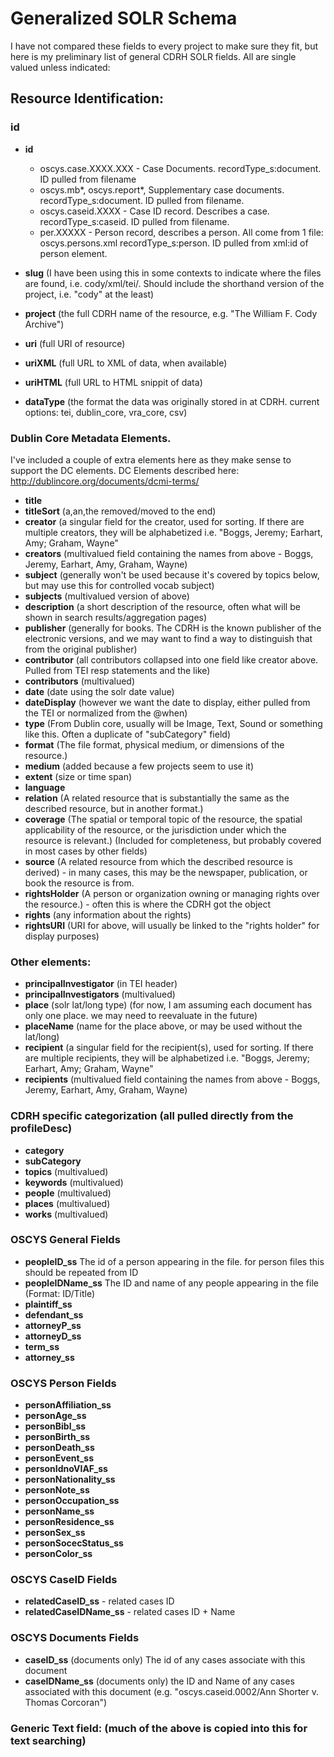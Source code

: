 # Generalized SOLR Schema

I have not compared these fields to every project to make sure they fit, but here is my preliminary list of general CDRH SOLR fields. All are single valued unless indicated:

## Resource Identification:

### id
* **id**
   * oscys.case.XXXX.XXX - Case Documents. recordType_s:document. ID pulled from filename
   * oscys.mb*, oscys.report*, Supplementary case documents. recordType_s:document. ID pulled from filename. 
   * oscys.caseid.XXXX - Case ID record. Describes a case. recordType_s:caseid. ID pulled from filename. 
   * per.XXXXX - Person record, describes a person. All come from 1 file: oscys.persons.xml  recordType_s:person. ID pulled from xml:id of person element. 
   
* **slug** (I have been using this in some contexts to indicate where the files are found, i.e. cody/xml/tei/. Should include the shorthand version of the project, i.e. "cody" at the least)
* **project** (the full CDRH name of the resource, e.g. "The William F. Cody Archive")
* **uri** (full URI of resource)
* **uriXML** (full URL to XML of data, when available)
* **uriHTML** (full URL to HTML snippit of data)
* **dataType** (the format the data was originally stored in at CDRH. current options: tei, dublin_core, vra_core, csv)

### Dublin Core Metadata Elements. 

I've included a couple of extra elements here as they make sense to support the DC elements. DC Elements described here: http://dublincore.org/documents/dcmi-terms/

* **title**
* **titleSort** (a,an,the removed/moved to the end)
* **creator** (a singular field for the creator, used for sorting. If there are multiple creators, they will be alphabetized  i.e. "Boggs, Jeremy; Earhart, Amy; Graham, Wayne"
* **creators** (multivalued field containing the names from above - <field>Boggs, Jeremy</field>, <field>Earhart, Amy</field>, <field>Graham, Wayne</field>)
* **subject** (generally won't be used because it's covered by topics below, but may use this for controlled vocab subject)
* **subjects** (multivalued version of above)
* **description** (a short description of the resource, often what will be shown in search results/aggregation pages)
* **publisher** (generally for books. The CDRH is the known publisher of the electronic versions, and we may want to find a way to distinguish that from the original publisher)
* **contributor** (all contributors collapsed into one field like creator above. Pulled from TEI resp statements and the like)
* **contributors** (multivalued)
* **date** (date using the solr date value)
* **dateDisplay** (however we want the date to display, either pulled from the TEI or normalized from the @when)
* **type** (From Dublin core, usually will be Image, Text, Sound or something like this. Often a duplicate of "subCategory" field)
* **format** (The file format, physical medium, or dimensions of the resource.)
* **medium** (added because a few projects seem to use it)
* **extent** (size or time span)
* **language**
* **relation** (A related resource that is substantially the same as the described resource, but in another format.)
* **coverage** (The spatial or temporal topic of the resource, the spatial applicability of the resource, or the jurisdiction under which the resource is relevant.) (Included for completeness, but probably covered in most cases by other fields)
* **source** (A related resource from which the described resource is derived) - in many cases, this may be the newspaper, publication, or book the resource is from.
* **rightsHolder** (A person or organization owning or managing rights over the resource.) - often this is where the CDRH got the object
* **rights** (any information about the rights)
* **rightsURI** (URI for above, will usually be linked to the "rights holder" for display purposes)

### Other elements: 

* **principalInvestigator** (in TEI header)
* **principalInvestigators** (multivalued)
* **place** (solr lat/long type) (for now, I am assuming each document has only one place. we may need to reevaluate in the future)
* **placeName** (name for the place above, or may be used without the lat/long)
* **recipient** (a singular field for the recipient(s), used for sorting. If there are multiple recipients, they will be alphabetized  i.e. "Boggs, Jeremy; Earhart, Amy; Graham, Wayne"
* **recipients** (multivalued field containing the names from above - <field>Boggs, Jeremy</field>, <field>Earhart, Amy</field>, <field>Graham, Wayne</field>)

### CDRH specific categorization (all pulled directly from the profileDesc)

* **category**
* **subCategory**
* **topics** (multivalued)
* **keywords** (multivalued)
* **people** (multivalued)
* **places** (multivalued)
* **works** (multivalued)

### OSCYS General Fields
* **peopleID_ss** The id of a person appearing in the file. for person files this should be repeated from ID
* **peopleIDName_ss** The ID and name of any people appearing in the file (Format: ID/Title)
* **plaintiff_ss**
* **defendant_ss**
* **attorneyP_ss**
* **attorneyD_ss**
* **term_ss**
* **attorney_ss**


### OSCYS Person Fields

* **personAffiliation_ss**
* **personAge_ss**
* **personBibl_ss**
* **personBirth_ss**
* **personDeath_ss**
* **personEvent_ss**
* **personIdnoVIAF_ss**
* **personNationality_ss**
* **personNote_ss**
* **personOccupation_ss**
* **personName_ss**
* **personResidence_ss**
* **personSex_ss**
* **personSocecStatus_ss**
* **personColor_ss**

### OSCYS CaseID Fields

* **relatedCaseID_ss** - related cases ID
* **relatedCaseIDName_ss** - related cases ID + Name

### OSCYS Documents Fields

* **caseID_ss** (documents only) The id of any cases associate with this document
* **caseIDName_ss** (documents only) the ID and Name of any cases associated with this document (e.g. "oscys.caseid.0002/Ann Shorter v. Thomas Corcoran")

### Generic Text field: (much of the above is copied into this for text searching)

